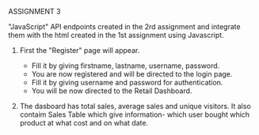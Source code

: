 ASSIGNMENT 3

"JavaScript"
API endpoints created in the 2rd assignment and integrate them with the html created in the 1st assignment using Javascript.

1. First the "Register" page will appear.
    - Fill it by giving firstname, lastname, username, password.
    - You are now registered and will be directed to the login page.
    - Fill it by giving username and password for authentication.
    - You will be now directed to the Retail Dashboard.

2. The dasboard has total sales, average sales and unique visitors. It also contaim Sales Table which give information- which user bought which
    product at what cost and on what date.

